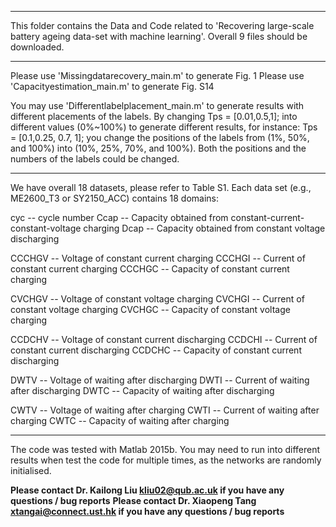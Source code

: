 *******************************************************************
This folder contains the Data and Code related to 'Recovering large-scale battery ageing data-set with machine learning'.
Overall 9 files should be downloaded.
*******************************************************************
Please use 'Missingdatarecovery_main.m' to generate Fig. 1
Please use 'Capacityestimation_main.m' to generate Fig. S14

You may use 'Differentlabelplacement_main.m' to generate results with different placements of the labels.
By changing
	Tps = [0.01,0.5,1];
into different values (0%~100%) to generate different results, for instance:
	Tps = [0.1,0.25, 0.7, 1];
you change the positions of the labels from (1%, 50%, and 100%) into (10%, 25%, 70%, and 100%).
Both the positions and the numbers of the labels could be changed.


*******************************************************************
We have overall 18 datasets, please refer to Table S1.
Each data set (e.g., ME2600_T3 or SY2150_ACC) contains 18 domains:

cyc          -- cycle number
Ccap       -- Capacity obtained from constant-current-constant-voltage charging
Dcap       -- Capacity obtained from constant voltage discharging

CCCHGV -- Voltage of constant current charging
CCCHGI  -- Current of constant current charging
CCCHGC -- Capacity of constant current charging

CVCHGV -- Voltage of constant voltage charging
CVCHGI  -- Current of constant voltage charging
CVCHGC -- Capacity of constant voltage charging

CCDCHV -- Voltage of constant current discharging
CCDCHI  -- Current of constant current discharging
CCDCHC -- Capacity of constant current discharging

DWTV -- Voltage of waiting after discharging
DWTI  -- Current of waiting after discharging
DWTC -- Capacity of waiting after discharging

CWTV -- Voltage of waiting after charging
CWTI  -- Current of waiting after charging
CWTC -- Capacity of waiting after charging

*******************************************************************
The code was tested with Matlab 2015b.
You may need to run into different results when test the code for multiple times, as the networks are randomly initialised.

**Please contact Dr. Kailong Liu <kliu02@qub.ac.uk> if you have any questions / bug reports**
**Please contact Dr. Xiaopeng Tang <xtangai@connect.ust.hk> if you have any questions / bug reports**
